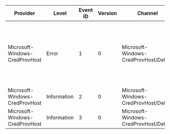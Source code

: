 Provider                        |  Level        |  Event ID  |  Version  |  Channel                               |  Task  |  Opcode  |  Keyword  |  Message
--------------------------------|---------------|------------|-----------|----------------------------------------|--------|----------|-----------|--------------------------------------------------------------------------------------------------------------------
Microsoft-Windows-CredProvHost  |  Error        |  1         |  0        |  Microsoft-Windows-CredProvHost/Debug  |        |          |           |  CredProvHost has encountered an error in file {FileName}, function {FunctionName}, line {LineNumber}: {ErrorCode}.
Microsoft-Windows-CredProvHost  |  Information  |  2         |  0        |  Microsoft-Windows-CredProvHost/Debug  |        |          |           |
Microsoft-Windows-CredProvHost  |  Information  |  3         |  0        |  Microsoft-Windows-CredProvHost/Debug  |        |          |           |